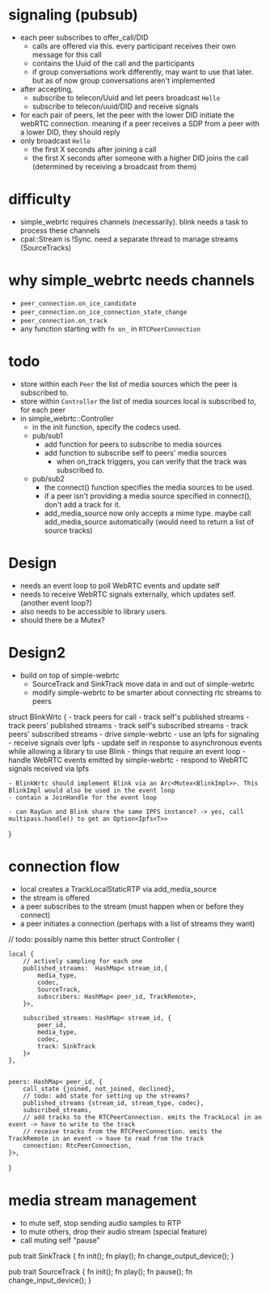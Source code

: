 

# signaling (pubsub)
- each peer subscribes to offer_call/DID
    - calls are offered via this. every participant receives their own message for this call 
    - contains the Uuid of the call and the participants
    - if group conversations work differently, may want to use that later. but as of now group conversations aren't implemented 
- after accepting, 
    - subscribe to telecon/Uuid and let peers broadcast `Hello`
    - subscribe to telecon/uuid/DID and receive signals 
- for each pair of peers, let the peer with the lower DID initiate the webRTC connection. meaning if a peer receives a SDP from a peer with a lower DID, they should reply
- only broadcast `Hello`
    - the first X seconds after joining a call
    - the first X seconds after someone with a higher DID joins the call (determined by receiving a broadcast from them)

# difficulty
- simple_webrtc requires channels (necessarily). blink needs a task to process these channels
- cpal::Stream is !Sync. need a separate thread to manage streams (SourceTracks)


# why simple_webrtc needs channels
- `peer_connection.on_ice_candidate`
- `peer_connection.on_ice_connection_state_change`
- `peer_connection.on_track`
- any function starting with `fn on_` in `RTCPeerConnection`

# todo
- store within each `Peer` the list of media sources which the peer is subscribed to. 
- store within `Controller` the list of media sources local is subscribed to, for each peer
- in simple_webrtc::Controller
    - in the init function, specify the codecs used. 
    - pub/sub1
        - add function for peers to subscribe to media sources
        - add function to subscribe self to peers' media sources
            - when on_track triggers, you can verify that the track was subscribed to. 
    - pub/sub2
        - the connect() function specifies the media sources to be used. 
        - if a peer isn't providing a media source specified in connect(), don't add a track for it.
        - add_media_source now only accepts a mime type. maybe call add_media_source automatically (would need to return a list of source tracks)

# Design
- needs an event loop to poll WebRTC events and update self
- needs to receive WebRTC signals externally, which updates self. (another event loop?)
- also needs to be accessible to library users. 
- should there be a Mutex? 

# Design2
- build on top of simple-webrtc
    - SourceTrack and SinkTrack move data in and out of simple-webrtc
    - modify simple-webrtc to be smarter about connecting rtc streams to peers 

struct BlinkWrtc {
    - track peers for call
    - track self's published streams
    - track peers' published streams 
    - track self's subscribed streams
    - track peers' subscribed streams
    - drive simple-webrtc 
        - use an Ipfs<T> for signaling 
        - receive signals over Ipfs
        - update self in response to asynchronous events while allowing a library to use Blink
    - things that require an event loop
        - handle WebRTC events emitted by simple-webrtc
        - respond to WebRTC signals received via Ipfs
    
    - BlinkWrtc should implement Blink via an Arc<Mutex<BlinkImpl>>. This BlinkImpl would also be used in the event loop
    - contain a JoinHandle for the event loop

    - can RayGun and Blink share the same IPFS instance? -> yes, call multipass.handle() to get an Option<Ipfs<T>>
}

# connection flow
- local creates a TrackLocalStaticRTP via add_media_source
- the stream is offered
- a peer subscribes to the stream (must happen when or before they connect)
- a peer initiates a connection (perhaps with a list of streams they want)


// todo: possibly name this better
struct Controller {

    local {
        // actively sampling for each one
        published_streams:  HashMap< stream_id,{
            media_type,
            codec,
            SourceTrack,
            subscribers: HashMap< peer_id, TrackRemote>,
        }>,

        subscribed_streams: HashMap< stream_id, {
            peer_id,
            media_type,
            codec,
            track: SinkTrack
        }>
    },
    

    peers: HashMap< peer_id, {
        call_state {joined, not_joined, declined},
        // todo: add state for setting up the streams? 
        published_streams {stream_id, stream_type, codec},
        subscribed_streams,
        // add tracks to the RTCPeerConnection. emits the TrackLocal in an event -> have to write to the track
        // receive tracks from the RTCPeerConnection. emits the TrackRemote in an event -> have to read from the track
        connection: RtcPeerConnection,
    }>,
}

# media stream management
- to mute self, stop sending audio samples to RTP
- to mute others, drop their audio stream (special feature)
- call muting self "pause"

pub trait SinkTrack {
    fn init();
    fn play();
    fn change_output_device();
}

pub trait SourceTrack {
    fn init();
    fn play();
    fn pause();
    fn change_input_device();
}
